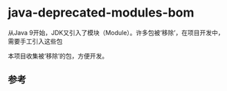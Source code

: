# java-deprecated-modules-bom

从Java 9开始，JDK又引入了模块（Module）。许多包被‘移除’，在项目开发中，需要手工引入这些包

本项目收集被‘移除’的包，方便开发。

## 参考


